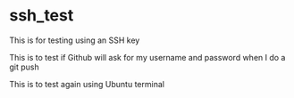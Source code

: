 # ssh_test
This is for testing using an SSH key

This is to test if Github will ask for my username and password when I do a git push

This is to test again using Ubuntu terminal
